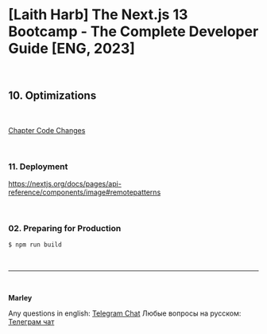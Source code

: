 # [Laith Harb] The Next.js 13 Bootcamp - The Complete Developer Guide [ENG, 2023]

<br/>

## 10. Optimizations

<br/>

[Chapter Code Changes](https://github.com/webmakaka/Mastering-Next.js-13-with-TypeScript/pull/6)

<br/>

### 11. Deployment

https://nextjs.org/docs/pages/api-reference/components/image#remotepatterns

<br/>

### 02. Preparing for Production

```
$ npm run build
```

<br/>

---

<br/>

**Marley**

Any questions in english: <a href="https://jsdev.org/chat/">Telegram Chat</a>
Любые вопросы на русском: <a href="https://jsdev.ru/chat/">Телеграм чат</a>

```

```
